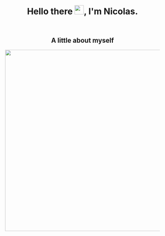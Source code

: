 <body>
    <h1 align="center">Hello there <img src="https://raw.githubusercontent.com/kaueMarques/kaueMarques/master/hi.gif" height="30px">, I'm Nicolas.</h1>
    <br>
    <h2 align="center"> A little about myself </h2>
    <div align="center">
 <img align="right" height="590em"          src="https://raw.githubusercontent.com/gist/ghostnicolas/e4eea1c8cd5f91feb3b6009d36e1467b/raw/5eaba06adfaab4967e949b5f2fe8db0bf07595be/gitcard.svg"/>
    </div>
 
</body>
